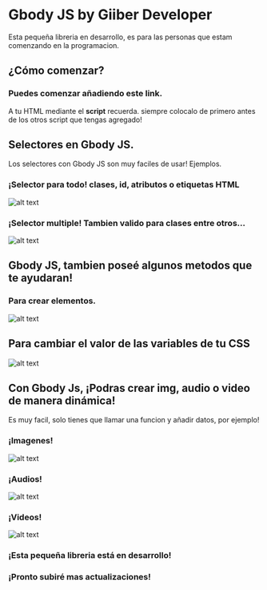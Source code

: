 # Gbody JS by Giiber Developer

Esta pequeña libreria en desarrollo, es para las personas que estam comenzando en la programacion.

## ¿Cómo comenzar?

### Puedes comenzar añadiendo este link.
<script src="https://github.com/Tufowin/GbodyJS/blob/main/Gbody.js."></script>

A tu HTML mediante el **script** recuerda.
siempre colocalo de primero antes de los otros script que tengas agregado!

## Selectores en Gbody JS.
Los selectores con Gbody JS son muy faciles de usar! Ejemplos.

### ¡Selector para todo! clases, id, atributos o etiquetas HTML
![alt text](https://i.ibb.co/0s2sX55/Selectores.png)

### ¡Selector multiple! Tambien valido para clases entre otros...
![alt text](https://i.ibb.co/khmxvkY/multiple.png)


## Gbody JS, tambien poseé algunos metodos que te ayudaran!

### Para crear elementos.
![alt text](https://i.ibb.co/vhLRgD1/crear.png)

## Para cambiar el valor de las variables de tu CSS
![alt text](https://i.ibb.co/vknmdpB/variables.png)


## Con Gbody Js, ¡Podras crear img, audio o video de manera dinámica!

Es muy facil, solo tienes que llamar una funcion y añadir datos, por ejemplo!

### ¡Imagenes!
![alt text](https://i.ibb.co/J5DcTbQ/image.png)

### ¡Audios!
![alt text](https://i.ibb.co/tmXqRVC/audio.png)

### ¡Videos!
![alt text](https://i.ibb.co/h8Jx1dY/video.png)

### ¡Esta pequeña libreria está en desarrollo!
### ¡Pronto subiré mas actualizaciones!
